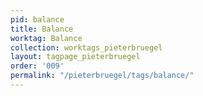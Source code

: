 ```yaml
---
pid: balance
title: Balance
worktag: Balance
collection: worktags_pieterbruegel
layout: tagpage_pieterbruegel
order: '009'
permalink: "/pieterbruegel/tags/balance/"
---
```

